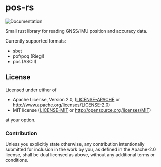 # pos-rs

![Documentation](https://docs.rs/pos/badge.svg)

Small rust library for reading GNSS/IMU position and accuracy data.

Currently supported formats:

- sbet
- pof/poq (Riegl)
- pos (ASCII)

## License

Licensed under either of

 * Apache License, Version 2.0, ([LICENSE-APACHE](LICENSE-APACHE) or http://www.apache.org/licenses/LICENSE-2.0)
 * MIT license ([LICENSE-MIT](LICENSE-MIT) or http://opensource.org/licenses/MIT)

at your option.

### Contribution

Unless you explicitly state otherwise, any contribution intentionally
submitted for inclusion in the work by you, as defined in the Apache-2.0
license, shall be dual licensed as above, without any additional terms or
conditions.
